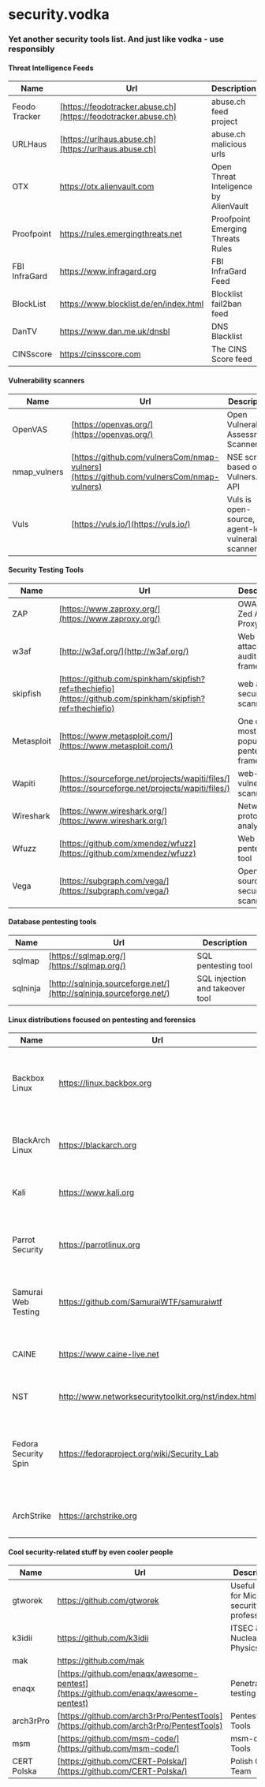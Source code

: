 # security.vodka

### Yet another security tools list. And just like vodka - use responsibly



#### Threat Intelligence Feeds

| Name | Url | Description |
|------|-----|-------------|
| Feodo Tracker | [https://feodotracker.abuse.ch](https://feodotracker.abuse.ch) | abuse.ch feed project |
| URLHaus | [https://urlhaus.abuse.ch](https://urlhaus.abuse.ch) | abuse.ch malicious urls |
| OTX | https://otx.alienvault.com | Open Threat Inteligence by AlienVault |
| Proofpoint | https://rules.emergingthreats.net | Proofpoint Emerging Threats Rules |
| FBI InfraGard | https://www.infragard.org | FBI InfraGard Feed | 
| BlockList | https://www.blocklist.de/en/index.html | Blocklist fail2ban feed |
| DanTV | https://www.dan.me.uk/dnsbl | DNS Blacklist | 
| CINSscore | https://cinsscore.com | The CINS Score feed | 



#### Vulnerability scanners 

| Name | Url | Description |
|------|-----|-------------|
| OpenVAS | [https://openvas.org/](https://openvas.org/) | Open Vulnerability Assessment Scanner |
| nmap_vulners | [https://github.com/vulnersCom/nmap-vulners](https://github.com/vulnersCom/nmap-vulners) | NSE script based on Vulners.com API |
| Vuls | [https://vuls.io/](https://vuls.io/) | Vuls is open-source, agent-less vulnerability scanner |




#### Security Testing Tools

| Name | Url | Description |
|------|-----|-------------|
| ZAP | [https://www.zaproxy.org/](https://www.zaproxy.org/) | OWASP Zed Attack Proxy |
| w3af | [http://w3af.org/](http://w3af.org/) | Web app attack and audit framework |
| skipfish | [https://github.com/spinkham/skipfish?ref=thechiefio](https://github.com/spinkham/skipfish?ref=thechiefio) | web app security scanner |
| Metasploit | [https://www.metasploit.com/](https://www.metasploit.com/) | One of the most popular pentesting frameworks |
| Wapiti | [https://sourceforge.net/projects/wapiti/files/](https://sourceforge.net/projects/wapiti/files/) | web-app vulnerability scanner |
| Wireshark | [https://www.wireshark.org/](https://www.wireshark.org/) | Network protocols analyzer |
| Wfuzz | [https://github.com/xmendez/wfuzz](https://github.com/xmendez/wfuzz) | Web pentesting tool |
| Vega | [https://subgraph.com/vega/](https://subgraph.com/vega/) | Open source web security scanner | 



#### Database pentesting tools 

| Name | Url | Description |
|------|-----|-------------|
| sqlmap | [https://sqlmap.org/](https://sqlmap.org/) | SQL pentesting tool |
| sqlninja | [http://sqlninja.sourceforge.net/](http://sqlninja.sourceforge.net/) | SQL injection and takeover tool | 




#### Linux distributions focused on pentesting and forensics

| Name | Url | Description |
|------|-----|-------------|
| Backbox Linux | https://linux.backbox.org | penetration testing and security assessment oriented Linux distribution |
| BlackArch Linux | https://blackarch.org |  Arch Linux-based penetration testing distribution |
| Kali | https://www.kali.org | Debian-based pentesting distribution |
| Parrot Security | https://parrotlinux.org | The ultimate framework for your Cyber Security operations |
| Samurai Web Testing | https://github.com/SamuraiWTF/samuraiwtf | Virtual machines framework for pentesting | 
| CAINE | https://www.caine-live.net | Ubuntu based live CD for forensic analysis | 
| NST | http://www.networksecuritytoolkit.org/nst/index.html | Network Security Toolkit |
| Fedora Security Spin | https://fedoraproject.org/wiki/Security_Lab | Fedora based live CD for security auditing, forensics and pentesting |
| ArchStrike | https://archstrike.org | Arch Linux respository for security professionals | 



#### Cool security-related stuff by even cooler people 

| Name | Url | Description |
|------|-----|-------------|
| gtworek | https://github.com/gtworek | Useful stuff for Microsoft security professionals |
| k3idii | https://github.com/k3idii | ITSEC & Nuclear Physics! ;) |
| mak | https://github.com/mak |  |
| enaqx | [https://github.com/enaqx/awesome-pentest](https://github.com/enaqx/awesome-pentest) | Penetration testing tools |
| arch3rPro | [https://github.com/arch3rPro/PentestTools](https://github.com/arch3rPro/PentestTools) | Pentest Tools | 
| msm | [https://github.com/msm-code/](https://github.com/msm-code/) | msm-code Tools | 
| CERT Polska | [https://github.com/CERT-Polska/](https://github.com/CERT-Polska/) | Polish CERT Team | 

